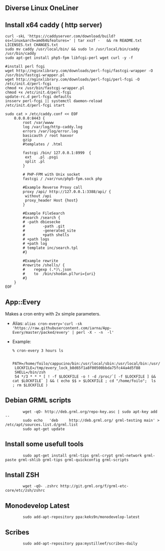 Diverse Linux OneLiner
---------------------------------

Install x64 caddy ( http server)
---------------------------------

    curl -skL 'https://caddyserver.com/download/build?os=linux&arch=amd64&features=' | tar xvzf -   && rm README.txt LICENSES.txt CHANGES.txt
    sudo mv caddy /usr/local/bin/ && sudo ln /usr/local/bin/caddy /usr/bin/caddy
    sudo apt-get install php5-fpm libfcgi-perl wget curl -y -f 
    
    #install perl fcgi
    wget http://nginxlibrary.com/downloads/perl-fcgi/fastcgi-wrapper -O /usr/bin/fastcgi-wrapper.pl
    wget http://nginxlibrary.com/downloads/perl-fcgi/perl-fcgi -O /etc/init.d/perl-fcgi
    chmod +x /usr/bin/fastcgi-wrapper.pl
    chmod +x /etc/init.d/perl-fcgi
    update-rc.d perl-fcgi defaults
    insserv perl-fcgi || systemctl daemon-reload 
    /etc/init.d/perl-fcgi start
    
    sudo cat > /etc/caddy.conf << EOF
        0.0.0.0:8443 {
            root /var/wwww
            log /var/log/http-caddy.log
            errors /var/log/error.log
            basicauth / root haxxor
            gzip
            #templates / .html
            
            fastcgi /bin/ 127.0.0.1:8999  {
             ext   .pl .psgi
             split .pl
            }
            
            # PHP-FPM with Unix socket
            fastcgi / /var/run/php5-fpm.sock php
            
            #Example Reverse Proxy call
            proxy /api/ http://127.0.0.1:3388/api/ {
             without /api
             proxy_header Host {host}
            }
            
            #Example FileSearch
            #search /search {
            # -path dbiesecke
            #        -path .git
            #        -generated_site
            #        +path shells
            # +path logs
            # +path log
            # template inc/search.tpl
            #}
            
            #Example rewrite
            #rewrite /shells/ {
            #    regexp (.*)\.json
            #    to  /bin/shodan.pl?uri={uri}
            #}
        }
    EOF



App::Every
---------------------------------
Makes a cron entry with 2x simple parameters.

* Alias: `alias cron-every='curl -sk 'https://raw.githubusercontent.com/iarna/App-Every/master/packed/every' | perl -X - -n  -l'`

*  Example:

    `% cron-every 3 hours ls`


        PATH=/home/foilo/cappucino/bin:/usr/local/sbin:/usr/local/bin:/usr/sbin:/usr/bin:/sbin:/bin:/usr/games:/usr/local/games:/home/foilo/.rvm/bin
        LOCKFILE=/tmp/every_lock_b8d65f1a8f00500bbda75fc44a4d5f88
        SHELL=/bin/zsh
        54 */3 * * * [ ! -f $LOCKFILE -o ! -d /proc/`[ -f $LOCKFILE ] && cat $LOCKFILE` ] && ( echo $$ > $LOCKFILE ; cd "/home/foilo";  ls  ; rm $LOCKFILE )


Debian GRML scripts
---------------------------------

            wget -qO- http://deb.grml.org/repo-key.asc | sudo apt-key add --    
            sudo echo   'deb     http://deb.grml.org/ grml-testing main' > /etc/apt/sources.list.d/grml.list
            sudo apt-get update 

Install some usefull tools
---------------------------------

            sudo apt-get install grml-tips grml-crypt grml-network grml-paste grml-shlib grml-tips grml-quickconfig grml-scripts
            
Install ZSH
---------------------------------

            wget -qO- .zshrc http://git.grml.org/f/grml-etc-core/etc/zsh/zshrc


Monodevelop Latest
---------------------------------

            sudo add-apt-repository ppa:keks9n/monodevelop-latest
            
Scribes
---------------------------------

            sudo add-apt-repository ppa:mystilleef/scribes-daily
